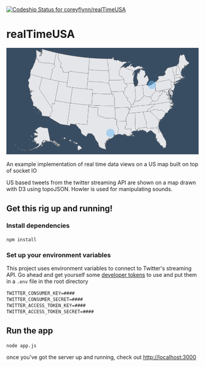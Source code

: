 [ ![Codeship Status for coreyflynn/realTimeUSA](https://codeship.com/projects/74a02f00-6d9c-0134-43e9-2a2617f0d1a1/status?branch=master)](https://codeship.com/projects/177555)

# realTimeUSA
![](demo.gif)

An example implementation of real time data views on a US map built on top of socket IO

US based tweets from the twitter streaming API are shown on a map drawn with D3 using topoJSON. Howler is used for manipulating sounds.

## Get this rig up and running!
### Install dependencies
`npm install`

### Set up your environment variables
This project uses environment variables to connect to Twitter's streaming API. Go ahead and get yourself some [developer tokens](https://apps.twitter.com/) to use and put them in a `.env` file in the root directory
```
TWITTER_CONSUMER_KEY=####
TWITTER_CONSUMER_SECRET=####
TWITTER_ACCESS_TOKEN_KEY=####
TWITTER_ACCESS_TOKEN_SECRET=####
```

## Run the app
`node app.js`

once you've got the server up and running, check out [http://localhost:3000](http://localhost:3000)

